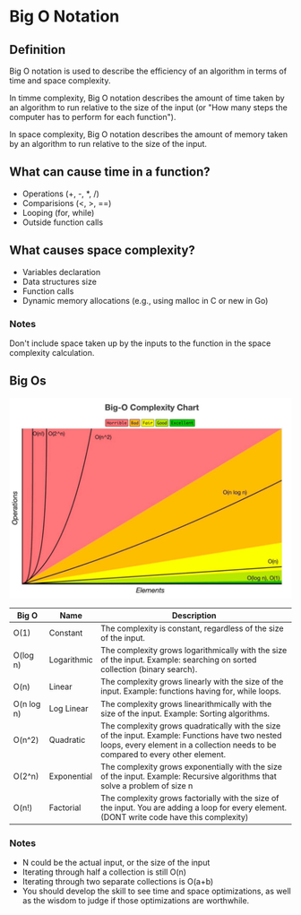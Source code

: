# Big O Notation

## Definition

Big O notation is used to describe the efficiency of an algorithm in terms of time and space complexity.

In timme complexity, Big O notation describes the amount of time taken by an algorithm to run relative to the size of the input (or "How many steps the computer has to perform for each function").

In space complexity, Big O notation describes the amount of memory taken by an algorithm to run relative to the size of the input.

## What can cause time in a function?

- Operations (+, -, *, /)
- Comparisions (<, >, ==)
- Looping (for, while)
- Outside function calls

## What causes space complexity?

- Variables declaration
- Data structures size
- Function calls
- Dynamic memory allocations (e.g., using malloc in C or new in Go)

### Notes

Don't include space taken up by the inputs to the function in the space complexity calculation.

## Big Os

![Big O Complexity Chart](assets/big_o_complexity_chart.png) 

| Big O      | Name        | Description                                                                                                                                                                         |
|------------|-------------|-------------------------------------------------------------------------------------------------------------------------------------------------------------------------------------|
| O(1)       | Constant    | The complexity is constant, regardless of the size of the input.                                                                                                                    |
| O(log n)   | Logarithmic | The complexity grows logarithmically with the size of the input. Example: searching on sorted collection (binary search).                                                           |
| O(n)       | Linear      | The complexity grows linearly with the size of the input. Example: functions having for, while loops.                                                                               |
| O(n log n) | Log Linear  | The complexity grows linearithmically with the size of the input. Example: Sorting algorithms.                                                                                      |
| O(n^2)     | Quadratic   | The complexity grows quadratically with the size of the input. Example: Functions have two nested loops, every element in a collection needs to be compared to every other element. |
| O(2^n)     | Exponential | The complexity grows exponentially with the size of the input. Example: Recursive algorithms that solve a problem of size n                                                         |
| O(n!)      | Factorial   | The complexity grows factorially with the size of the input. You are adding a loop for every element. (DONT write code have this complexity)                                        |

### Notes

- N could be the actual input, or the size of the input
- Iterating through half a collection is still O(n)
- Iterating through two separate collections is O(a+b)
- You should develop the skill to see time and space optimizations, as well as the wisdom to judge if those optimizations are worthwhile.


